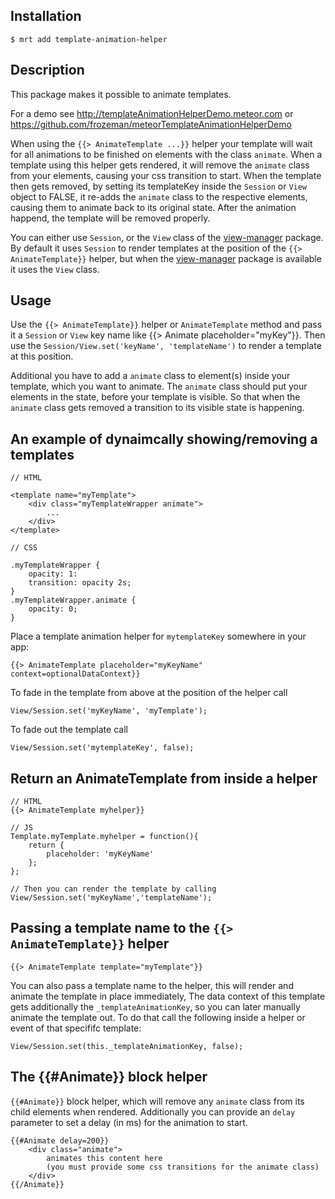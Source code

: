 Installation
-----------

    $ mrt add template-animation-helper

Description
-----------

This package makes it possible to animate templates.

For a demo see http://templateAnimationHelperDemo.meteor.com or https://github.com/frozeman/meteorTemplateAnimationHelperDemo

When using the `{{> AnimateTemplate ...}}` helper your template will wait for all animations to be finished on elements with the class `animate`.
When a template using this helper gets rendered, it will remove the `animate` class from your elements, causing your css transition to start.
When the template then gets removed, by setting its templateKey inside the `Session` or `View` object to FALSE, it re-adds the `animate` class to the respective elements,
causing them to animate back to its original state. After the animation happend, the template will be removed properly.


You can either use `Session`, or the `View` class of the [view-manager][1] package.
By default it uses `Session` to render templates at the position of the `{{> AnimateTemplate}}` helper,
but when the [view-manager][1] package is available it uses the `View` class.

[1]: https://atmosphere.meteor.com/package/view-manager

Usage
-----

Use the `{{> AnimateTemplate}}` helper or `AnimateTemplate` method and pass it a `Session` or `View` key name like {{> Animate placeholder="myKey"}}.
Then use the `Session/View.set('keyName', 'templateName')` to render a template at this position.

Additional you have to add a `animate` class to element(s) inside your template, which you want to animate.
The `animate` class should put your elements in the state, before your template is visible.
So that when the `animate` class gets removed a transition to its visible state is happening.


An example of dynaimcally showing/removing a templates
-----

    // HTML

    <template name="myTemplate">
        <div class="myTemplateWrapper animate">
            ...
        </div>
    </template>

    // CSS

    .myTemplateWrapper {
        opacity: 1:
        transition: opacity 2s;
    }
    .myTemplateWrapper.animate {
        opacity: 0;
    }

Place a template animation helper for `mytemplateKey` somewhere in your app:

    {{> AnimateTemplate placeholder="myKeyName" context=optionalDataContext}}

To fade in the template from above at the position of the helper call

    View/Session.set('myKeyName', 'myTemplate');

To fade out the template call

    View/Session.set('mytemplateKey', false);


Return an AnimateTemplate from inside a helper
-----
    
    // HTML
    {{> AnimateTemplate myhelper}}

    // JS
    Template.myTemplate.myhelper = function(){
        return {
            placeholder: 'myKeyName'
        };
    };

    // Then you can render the template by calling
    View/Session.set('myKeyName','templateName');


Passing a template name to the `{{> AnimateTemplate}}` helper
-----

    {{> AnimateTemplate template="myTemplate"}}

You can also pass a template name to the helper, this will render and animate the template in place immediately,
The data context of this template gets additionally the `_templateAnimationKey`, so you can later manually animate the template out.
To do that call the following inside a helper or event of that specififc template:

    View/Session.set(this._templateAnimationKey, false);


The {{#Animate}} block helper
----

`{{#Animate}}` block helper, which will remove any `animate` class from its child elements when rendered.
Additionally you can provide an `delay` parameter to set a delay (in ms) for the animation to start.

    {{#Animate delay=200}}
        <div class="animate">
            animates this content here
            (you must provide some css transitions for the animate class)
        </div>
    {{/Animate}}
